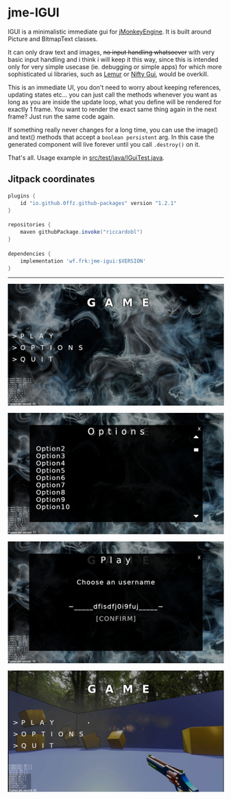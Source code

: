 # jme-IGUI

IGUI is a minimalistic immediate gui for [jMonkeyEngine](https://jmonkeyengine.org). It is built around Picture and BitmapText classes.

It can only draw text and images, ~~no input handling whatsoever~~ with very basic input handling and i think i will keep it this way, since this is intended only for very simple usecase (ie. debugging or simple apps) for which more sophisticated ui libraries, such as [Lemur](https://github.com/jMonkeyEngine-Contributions/Lemur) or [Nifty Gui](https://wiki.jmonkeyengine.org/docs/3.3/core/gui/nifty_gui.html), would be overkill.

This is an immediate UI, you don't need to worry about keeping references, updating states etc...  you can just call the methods whenever you want as long as you are inside the update loop, what you define will be rendered for exactly 1 frame. You want to render the exact same thing again in the next frame? Just run the same code again.

If something really never changes for a long time, you can use the image() and text() methods that accept a `boolean persistent` arg. In this case the generated component will live forever until you call `.destroy()` on it.

That's all. Usage example in [src/test/java/IGuiTest.java](src/test/java/IGuiTest.java).


## Jitpack coordinates

```gradle
plugins {
    id "io.github.0ffz.github-packages" version "1.2.1"
}

repositories {
    maven githubPackage.invoke("riccardobl")
}

dependencies {
    implementation 'wf.frk:jme-igui:$VERSION'
}
```

--------

![img1](media/img1.jpg)

![img2](media/img2.jpg)

![img3](media/img3.jpg)

![img4](media/img4.jpg)